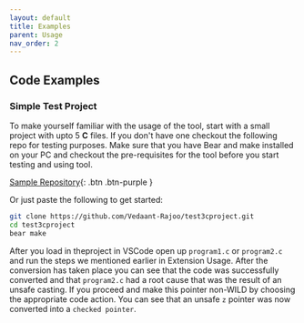 ```yaml
---
layout: default
title: Examples
parent: Usage
nav_order: 2
---
```

## [](#header-2) Code Examples

### [](#header-3) Simple Test Project

To make yourself familiar with the usage of the tool, start with a small project with upto 5 **C** files. If you don't have one checkout the following repo for testing purposes. Make sure that you have Bear and make installed on your PC and checkout the pre-requisites for the tool before you start testing and using tool.

[Sample Repository](https://github.com/Vedaant-Rajoo/test3cproject.git){: .btn .btn-purple }

Or just paste the following to get started:

```sh
git clone https://github.com/Vedaant-Rajoo/test3cproject.git
cd test3cproject
bear make
```

After you load in theproject in VSCode open up `program1.c` or `program2.c` and run the steps we mentioned earlier in Extension Usage. After the conversion has taken place you can see that the code was successfully converted and that `program2.c` had a root cause that was the result of an unsafe casting. If you proceed and make this pointer non-WILD by choosing the appropriate code action. You can see that an unsafe `z` pointer was now converted into a `checked pointer`.
